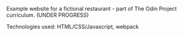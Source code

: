 Example website for a fictional restaurant - part of The Odin Project curriculum. (UNDER PROGRESS)

Technologies used: HTML/CSS/Javascript, webpack